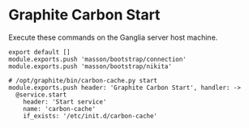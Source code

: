 
# Graphite Carbon Start

Execute these commands on the Ganglia server host machine.

    export default []
    module.exports.push 'masson/bootstrap/connection'
    module.exports.push 'masson/bootstrap/nikita'

    # /opt/graphite/bin/carbon-cache.py start
    module.exports.push header: 'Graphite Carbon Start', handler: ->
      @service.start
        header: 'Start service'
        name: 'carbon-cache'
        if_exists: '/etc/init.d/carbon-cache'
